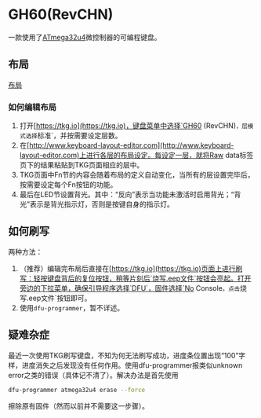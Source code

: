 # GH60(RevCHN)

一款使用了[ATmega32u4](http://www.microchip.com/wwwproducts/en/ATmega32u4)微控制器的可编程键盘。

## 布局

[布局](Layout.md)

### 如何编辑布局

1. 打开[https://tkg.io](https://tkg.io)，键盘菜单中选择`GH60 (RevCHN)`，层模式选择`标准`，并按需要设定层数。
1. 在[http://www.keyboard-layout-editor.com](http://www.keyboard-layout-editor.com)上进行各层的布局设定。每设定一层，就将Raw data标签页下的结果粘贴到TKG页面相应的层中。
1. TKG页面中Fn节的内容会随着布局的定义自动变化，当所有的层设置完毕后，按需要设定每个Fn按钮的功能。
1. 最后在LED节设置背光。其中：“反向”表示当功能未激活时启用背光；“背光”表示是背光指示灯，否则是按键自身的指示灯。

## 如何刷写

两种方法：

1. （推荐）编辑完布局后直接在[https://tkg.io](https://tkg.io)页面上进行刷写：轻按键盘背后的复位按钮，稍等片刻后`烧写.eep文件`按钮会亮起。打开旁边的下拉菜单，确保引导程序选择`DFU`，固件选择`No Console`。点击`烧写.eep文件`按钮即可。
2. 使用`dfu-programmer`，暂不详述。

## 疑难杂症

最近一次使用TKG刷写键盘，不知为何无法刷写成功，进度条位置出现“100”字样，进度消失之后发现没有任何作用。使用dfu-programmer报类似unknown error之类的错误（具体记不清了）。解决办法是首先使用
```bash
dfu-programmer atmega32u4 erase --force
```
擦除原有固件（然而以前并不需要这一步骤）。
